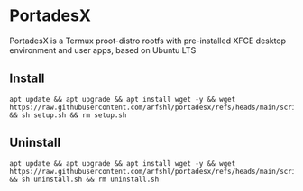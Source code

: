 # PortadesX

PortadesX is a Termux proot-distro rootfs with pre-installed XFCE desktop environment and user apps, based on Ubuntu LTS 

## Install

    apt update && apt upgrade && apt install wget -y && wget https://raw.githubusercontent.com/arfshl/portadesx/refs/heads/main/scripts/setup.sh && sh setup.sh && rm setup.sh

## Uninstall

    apt update && apt upgrade && apt install wget -y && wget https://raw.githubusercontent.com/arfshl/portadesx/refs/heads/main/scripts/uninstall.sh && sh uninstall.sh && rm uninstall.sh

